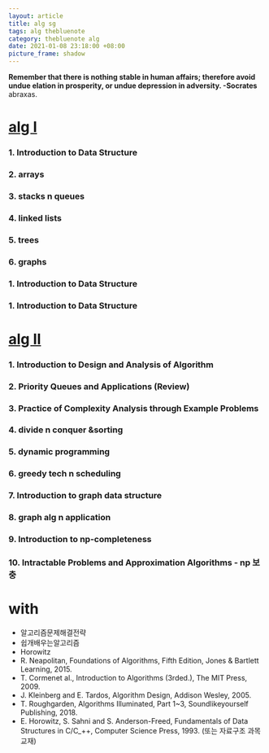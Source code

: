 ```yaml
---
layout: article
title: alg sg
tags: alg thebluenote
category: thebluenote alg
date: 2021-01-08 23:18:00 +08:00
picture_frame: shadow
---
```


**Remember that there is nothing stable in human affairs; therefore avoid undue elation in prosperity, or undue depression in adversity. -Socrates**
abraxas.
<!--more-->

# [alg I](ssg.com)
### 1. Introduction to Data Structure
### 2. arrays
### 3. stacks n queues
### 4. linked lists
### 5. trees
### 6. graphs
### 1. Introduction to Data Structure
### 1. Introduction to Data Structure

# [alg II](ssg.com)
### 1. Introduction to Design and Analysis of Algorithm
### 2. Priority Queues and Applications (Review)
### 3. Practice of Complexity Analysis through Example Problems
### 4. divide n conquer &sorting
### 5. dynamic programming
### 6. greedy tech n scheduling
### 7. Introduction to graph data structure
### 8. graph alg n application
### 9. Introduction to np-completeness
### 10. Intractable Problems and Approximation Algorithms - np 보충

# with
- 알고리즘문제해결전략
- 쉽개배우는알고리즘
- Horowitz
- R. Neapolitan, Foundations of Algorithms, Fifth Edition, Jones & Bartlett Learning, 2015.
- T. Cormenet al., Introduction to Algorithms (3rded.), The MIT Press, 2009.
- J. Kleinberg and E. Tardos, Algorithm Design, Addison Wesley, 2005.
- T. Roughgarden, Algorithms Illuminated, Part 1~3, Soundlikeyourself Publishing, 2018.
- E. Horowitz, S. Sahni and S. Anderson-Freed, Fundamentals of Data Structures in C/C_++, Computer
Science Press, 1993. (또는 자료구조 과목 교재)

